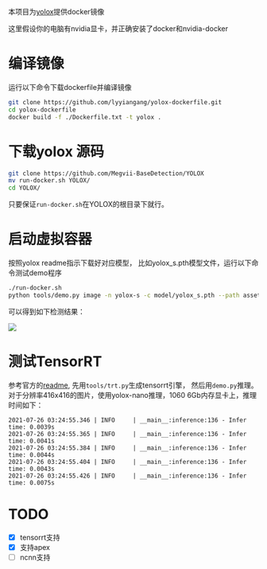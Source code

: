 本项目为[yolox](https://github.com/Megvii-BaseDetection/YOLOX)提供docker镜像

这里假设你的电脑有nvidia显卡，并正确安装了docker和nvidia-docker

# 编译镜像

运行以下命令下载dockerfile并编译镜像

```bash
git clone https://github.com/lyyiangang/yolox-dockerfile.git
cd yolox-dockerfile
docker build -f ./Dockerfile.txt -t yolox .
```

# 下载yolox 源码

```bash
git clone https://github.com/Megvii-BaseDetection/YOLOX
mv run-docker.sh YOLOX/
cd YOLOX/
```
只要保证```run-docker.sh```在YOLOX的根目录下就行。

# 启动虚拟容器

按照yolox readme指示下载好对应模型， 比如yolox_s.pth模型文件，运行以下命令测试demo程序

```bash
./run-docker.sh
python tools/demo.py image -n yolox-s -c model/yolox_s.pth --path assets/dog.jpg --conf 0.3 --nms 0.65 --tsize 640 --save_result --device gpu
```
可以得到如下检测结果：

![](doc/dog.jpg)

# 测试TensorRT

参考官方的[readme](https://github.com/Megvii-BaseDetection/YOLOX/tree/main/demo/TensorRT/python), 先用```tools/trt.py```生成tensorrt引擎，
然后用```demo.py```推理。
对于分辨率416x416的图片，使用yolox-nano推理，1060 6Gb内存显卡上，推理时间如下：
```
2021-07-26 03:24:55.346 | INFO     | __main__:inference:136 - Infer time: 0.0039s
2021-07-26 03:24:55.365 | INFO     | __main__:inference:136 - Infer time: 0.0041s
2021-07-26 03:24:55.384 | INFO     | __main__:inference:136 - Infer time: 0.0044s
2021-07-26 03:24:55.404 | INFO     | __main__:inference:136 - Infer time: 0.0043s
2021-07-26 03:24:55.426 | INFO     | __main__:inference:136 - Infer time: 0.0075s
```

# TODO

- [x] tensorrt支持
- [x] 支持apex
- [ ] ncnn支持